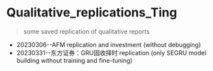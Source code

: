 # Qualitative_replications_Ting
> some saved replication of qualitative reports

* 20230306--AFM replication and investment (without debugging)
* 20230331--东方证券：GRU固收择时 replication (only SEGRU model building without training and fine-tuning)
